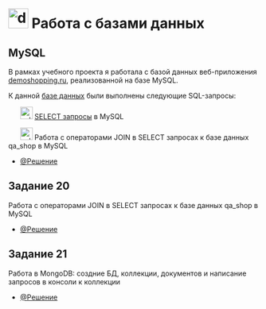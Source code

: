 # <img width="40" height="40" src="https://img.icons8.com/?size=100&id=43611&format=png&color=000000" alt="database"/> Работа с базами данных


## MySQL
В рамках учебного проекта я работала с базой данных веб-приложения [demoshopping.ru](https://qa.demoshopping.ru/), реализованной на базе MySQL.

К данной [базе данных](https://github.com/NikolaevaAR/database/blob/main/%D0%A1%D1%82%D1%80%D1%83%D0%BA%D1%82%D1%83%D1%80%D0%B0%20%D0%B1%D0%B0%D0%B7%D1%8B%20%D0%B4%D0%B0%D0%BD%D0%BD%D1%8B%D1%85%20demoshopping.ru.png) были выполнены следующие SQL-запросы:

&nbsp;&nbsp;&nbsp;&nbsp;&nbsp;
<img width="25" height="25" src="https://img.icons8.com/nolan/96/sql.png" alt="sql"/> [SELECT запросы](https://docs.google.com/spreadsheets/d/11r04OCBKj_N6k4DEfJlfSPYuMKw3Lk3zgXjZF2EKNiM/edit?usp=sharing) в MySQL

&nbsp;&nbsp;&nbsp;&nbsp;&nbsp;
<img width="25" height="25" src="https://img.icons8.com/nolan/96/sql.png" alt="sql"/> Работа с операторами JOIN в SELECT запросах к базе данных qa_shop в MySQL


- [@Решение](https://docs.google.com/spreadsheets/d/1jUGB-CBjwcvA6nRNofE7qdUw_UaTXb0zs8f-oRBr9O4/edit?usp=sharing)
## Задание 20
Работа с операторами JOIN в SELECT запросах к базе данных qa_shop в MySQL
- [@Решение](https://docs.google.com/spreadsheets/d/1nTJ0F9as2P6z8EkXEnc6-nelb8ruBVWur4SAbm2tOEs/edit?usp=sharing)
## Задание 21
Работа в MongoDB: создние БД, коллекции, документов и написание запросов в консоли к коллекции
- [@Решение](https://docs.google.com/spreadsheets/d/12imRz0__zVq_2oyZusAHvyBJecFHDE-_vhFXxg7I82k/edit?usp=sharing)
